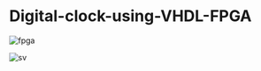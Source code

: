 # Digital-clock-using-VHDL-FPGA


![fpga](https://user-images.githubusercontent.com/57374612/129752261-6f417d5f-3ce7-4999-b65e-4abe78660008.PNG)

![sv](https://user-images.githubusercontent.com/57374612/129752267-1fe8a0a7-01e8-409b-86e3-e396d74a873d.PNG)
